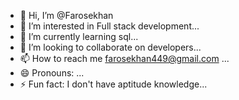 - 👋 Hi, I’m @Farosekhan
- 👀 I’m interested in Full stack development...
- 🌱 I’m currently learning sql...
- 💞️ I’m looking to collaborate on developers...
- 📫 How to reach me farosekhan449@gmail.com ...
- 😄 Pronouns: ...
- ⚡ Fun fact: I don't have aptitude knowledge...

<!---
Farosekhan/Farosekhan is a ✨ special ✨ repository because its `README.md` (this file) appears on your GitHub profile.
You can click the Preview link to take a look at your changes.
--->
